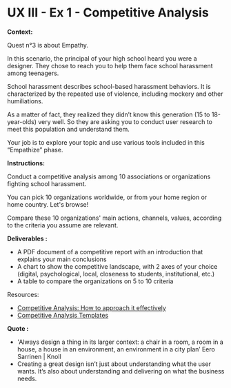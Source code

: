 # UX III - Ex 1 - Competitive Analysis

**Context:** 

Quest n°3 is about Empathy. 

In this scenario, the principal of your high school heard you were a designer. They chose to reach you to help them face school harassment among teenagers.

School harassment describes school-based harassment behaviors. It is characterized by the repeated use of violence, including mockery and other humiliations.

As a matter of fact, they realized they didn’t know this generation (15 to 18-year-olds) very well. So they are asking you to conduct user research to meet this population and understand them. 

Your job is to explore your topic and use various tools included in this “Empathize” phase.

**Instructions:** 

Conduct a competitive analysis among 10 associations or organizations fighting school harassment. 

You can pick 10 organizations worldwide, or from your home region or home country. Let's browse! 

Compare these 10 organizations' main actions, channels, values, according to the criteria you assume are relevant. 

**Deliverables :** 

- A PDF document of a competitive report with an introduction that explains your main conclusions
- A chart to show the competitive landscape, with 2 axes of your choice (digital, psychological, local, closeness to students, institutional, etc.)
- A table to compare the organizations on 5 to 10 criteria

Resources: 

- [Competitive Analysis: How to approach it effectively](https://uxdesign.cc/competitive-analysis-how-to-approach-it-effectively-def97d130d2c)
- [Competitive Analysis Templates](https://venngage.com/blog/competitor-analysis-template/)

**Quote :** 

- 'Always design a thing in its larger context: a chair in a room, a room in a house, a house in an environment, an environment in a city plan’ Eero Sarrinen | Knoll
- Creating a great design isn’t just about understanding what the user wants. It’s also about understanding and delivering on what the business needs.
